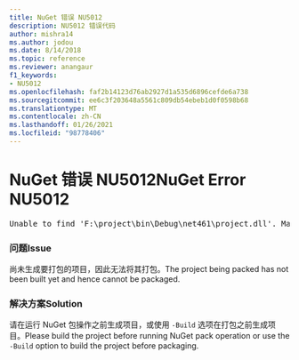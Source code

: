 ```yaml
---
title: NuGet 错误 NU5012
description: NU5012 错误代码
author: mishra14
ms.author: jodou
ms.date: 8/14/2018
ms.topic: reference
ms.reviewer: anangaur
f1_keywords:
- NU5012
ms.openlocfilehash: faf2b14123d76ab2927d1a535d6896cefde6a738
ms.sourcegitcommit: ee6c3f203648a5561c809db54ebeb1d0f0598b68
ms.translationtype: MT
ms.contentlocale: zh-CN
ms.lasthandoff: 01/26/2021
ms.locfileid: "98778406"
---
```

# <a name="nuget-error-nu5012"></a><span data-ttu-id="fb616-103">NuGet 错误 NU5012</span><span class="sxs-lookup"><span data-stu-id="fb616-103">NuGet Error NU5012</span></span>
<pre>Unable to find 'F:\project\bin\Debug\net461\project.dll'. Make sure the project has been built.</pre>

### <a name="issue"></a><span data-ttu-id="fb616-104">问题</span><span class="sxs-lookup"><span data-stu-id="fb616-104">Issue</span></span>

<span data-ttu-id="fb616-105">尚未生成要打包的项目，因此无法将其打包。</span><span class="sxs-lookup"><span data-stu-id="fb616-105">The project being packed has not been built yet and hence cannot be packaged.</span></span>


### <a name="solution"></a><span data-ttu-id="fb616-106">解决方案</span><span class="sxs-lookup"><span data-stu-id="fb616-106">Solution</span></span>

<span data-ttu-id="fb616-107">请在运行 NuGet 包操作之前生成项目，或使用 `-Build` 选项在打包之前生成项目。</span><span class="sxs-lookup"><span data-stu-id="fb616-107">Please build the project before running NuGet pack operation or use the `-Build` option to build the project before packaging.</span></span>

